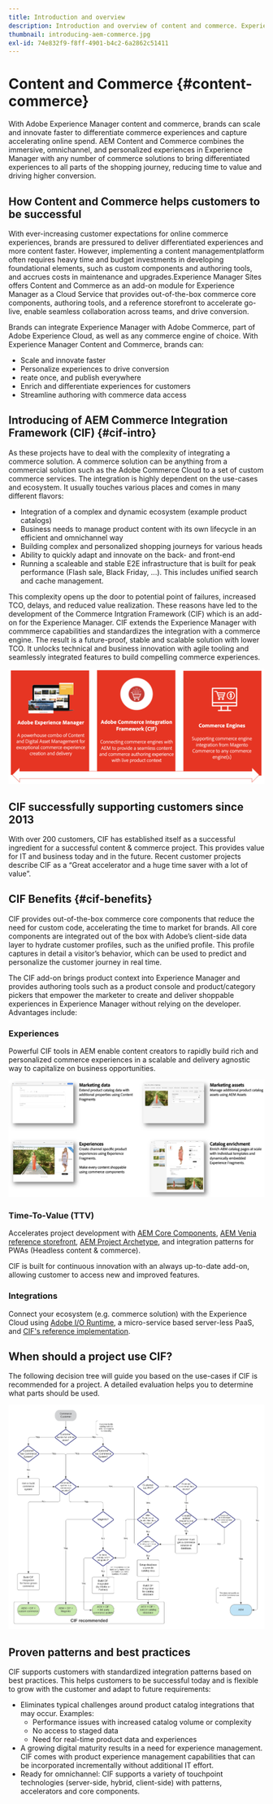 ```yaml
---
title: Introduction and overview
description: Introduction and overview of content and commerce. Experience Manager Commerce Integration Framework (CIF) is Adobe's recommended pattern to integrate and extend commerce services from Magento and other third-party commerce solutions with the Experience Cloud.
thumbnail: introducing-aem-commerce.jpg
exl-id: 74e832f9-f8ff-4901-b4c2-6a2862c51411
---
```

# Content and Commerce {#content-commerce}

With Adobe Experience Manager content and commerce, brands can scale and innovate faster to differentiate commerce experiences and capture accelerating online spend. AEM Content and Commerce combines the immersive, omnichannel, and personalized experiences in Experience Manager with any number of commerce solutions to bring differentiated experiences to all parts of the shopping journey, reducing time to value and driving higher conversion.

## How Content and Commerce helps customers to be successful

With ever-increasing customer expectations for online commerce experiences, brands are pressured to deliver differentiated experiences and more content faster. However, implementing a content managementplatform often requires heavy time and budget investments in developing foundational elements, such as custom components and authoring tools, and accrues costs in maintenance and upgrades.Experience Manager Sites offers Content and Commerce as an add-on module for Experience Manager as a Cloud Service that provides out-of-the-box commerce core components, authoring tools, and a reference storefront to accelerate go-live, enable seamless collaboration across teams, and drive conversion.

Brands can integrate Experience Manager with Adobe Commerce, part of Adobe Experience Cloud, as well as any commerce engine of choice. With Experience Manager Content and Commerce, brands can:

* Scale and innovate faster
* Personalize experiences to drive conversion
* reate once, and publish everywhere
* Enrich and differentiate experiences for customers
* Streamline authoring with commerce data access

## Introducing of AEM Commerce Integration Framework (CIF) {#cif-intro}

As these projects have to deal with the complexity of integrating a commerce solution. A commerce solution can be anything from a commercial solution such as the Adobe Commerce Cloud to a set of custom commerce services. The integration is highly dependent on the use-cases and ecosystem. It usually touches various places and comes in many different flavors:

* Integration of a complex and dynamic ecosystem (example product catalogs)
* Business needs to manage product content with its own lifecycle in an efficient and omnichannel way
* Building complex and personalized shopping journeys for various heads
* Ability to quickly adapt and innovate on the back- and front-end
* Running a scaleable and stable E2E infrastructure that is built for peak performance (Flash sale, Black Friday, ...). This includes unified search and cache management.

This complexity opens up the door to potential point of failures, increased TCO, delays, and reduced value realization. These reasons have led to the development of the Commerce Intgration Framework (CIF) which is an add-on for the Experience Manager. CIF extends the Experience Manager with commmerce capabilities and standardizes the integration with a commerce engine. The result is a future-proof, stable and scalable solution with lower TCO. It unlocks technical and business innovation with agile tooling and seamlessly integrated features to build compelling commerce experiences.

![CIF Elements](./assets/CIF/CIF_Overview.png)

## CIF successfully supporting customers since 2013

With over 200 customers, CIF has established itself as a successful ingredient for a successful content & commerce project. This provides value for IT and business today and in the future. Recent customer projects describe CIF as a “Great accelerator and a huge time saver with a lot of value”.

## CIF Benefits {#cif-benefits}
CIF provides out-of-the-box commerce core components that reduce the need for custom code, accelerating the time to market for brands. All core components are integrated out of the box with Adobe’s client-side data layer to hydrate customer profiles, such as the unified profile. This profile captures in detail a visitor’s behavior, which can be used to predict and personalize the customer journey in real time.

The CIF add-on brings product context into Experience Manager and provides authoring tools such as a product console and product/category pickers that empower the marketer to create and deliver shoppable experiences in Experience Manager without relying on the developer. Advantages include:

### Experiences

Powerful CIF tools in AEM enable content creators to rapidly build rich and personalized commerce experiences in a scalable and delivery agnostic way to capitalize on business opportunities.

![CIF Elements](./assets/CIF/CIF_Product_Experience_Management.png)

### Time-To-Value (TTV)

Accelerates project development with [AEM Core Components](https://www.aemcomponents.dev/), [AEM Venia reference storefront](https://github.com/adobe/aem-cif-guides-venia), [AEM Project Archetype](https://docs.adobe.com/content/help/en/experience-manager-core-components/using/developing/archetype/overview.html), and integration patterns for PWAs (Headless content & commerce).

CIF is built for continuous innovation with an always up-to-date add-on, allowing customer to access new and improved features.

### Integrations

Connect your ecosystem (e.g. commerce solution) with the Experience Cloud using  [Adobe I/O Runtime](https://www.adobe.io/apis/experienceplatform/runtime.html), a micro-service based server-less PaaS, and [CIF's reference implementation](https://github.com/adobe/commerce-cif-graphql-integration-reference).

## When should a project use CIF?

The following decision tree will guide you based on the use-cases if CIF is recommended for a project. A detailed evaluation helps you to determine what parts should be used.

![CIF Elements](./assets/CIF/CIF_Decision_Matrix.png)

## Proven patterns and best practices

CIF supports customers with standardized integration patterns based on best practices. This helps customers to be successful today and is flexible to grow with the customer and adapt to future requirements:

* Eliminates typical challenges around product catalog integrations that may occur. Examples:
  * Performance issues with increased catalog volume or complexity
  * No access to staged data
  * Need for real-time product data and experiences
* A growing digital maturity results in a need for experience management. CIF comes with product experience management capabilities that can be incorporated incrementally without additional IT effort.
* Ready for omnichannel: CIF supports a variety of touchpoint technologies (server-side, hybrid, client-side) with patterns, accelerators and core components.
